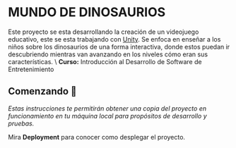 # MUNDO DE DINOSAURIOS

Este proyecto se esta desarrollando la creación de un videojuego educativo, este se esta trabajando con [Unity](https://unity3d.com/). Se enfoca en enseñar a los niños sobre los dinosaurios de una forma interactiva, donde estos puedan ir descubriendo mientras van avanzando en los niveles cómo eran sus características.
\\
**Curso:** Introducción al Desarrollo de Software de Entretenimiento



## Comenzando 🚀

_Estas instrucciones te permitirán obtener una copia del proyecto en funcionamiento en tu máquina local para propósitos de desarrollo y pruebas._

Mira **Deployment** para conocer como desplegar el proyecto.
